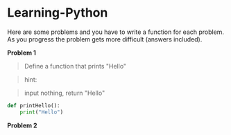 # Learning-Python

Here are some problems and you have to write a function for each problem. As you progress the problem gets more difficult (answers included).

**Problem 1**

>Define a function that prints "Hello"

>hint:

>input nothing, return "Hello"

```python
def printHello():
    print("Hello")
```


**Problem 2**
